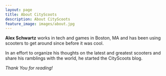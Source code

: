 ```yaml
---
layout: page
title: About CityScoots
description: About CityScoots
feature_image: images/about.jpg
---
```


**Alex Schwartz** works in tech and games in Boston, MA and has been using scooters to get around since before it was cool.

In an effort to organize his thoughts on the latest and greatest scooters and share his ramblings with the world, he started the CityScoots blog.

*Thank You for reading!*
